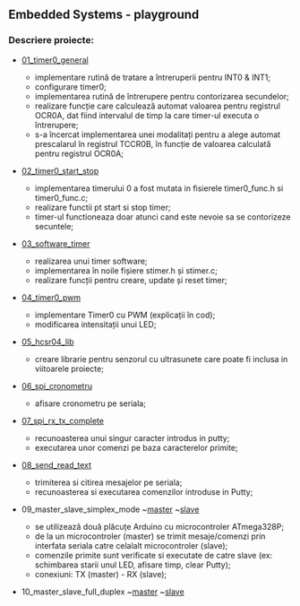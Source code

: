 ## Embedded Systems - playground

### Descriere proiecte:

- [01_timer0_general](./01_timer0_general/Project)
  
   - implementare rutină de tratare a întreruperii pentru INT0 & INT1;
   - configurare timer0;
   - implementarea rutină de întrerupere pentru contorizarea secundelor;
   - realizare funcție care calculează automat valoarea pentru registrul OCR0A, dat fiind intervalul de timp la care timer-ul executa o întrerupere;
   - s-a încercat implementarea unei modalitați pentru a alege automat prescalarul în registrul TCCR0B, în funcție de valoarea calculată pentru registrul OCR0A;

- [02_timer0_start_stop](./02_timer0_start_stop/Project)
    
   - implementarea timerului 0 a fost mutata in fisierele timer0_func.h si timer0_func.c;
   - realizare functii pt start si stop timer;
   - timer-ul functioneaza doar atunci cand este nevoie sa se contorizeze secuntele;

- [03_software_timer](./03_software_timer/Project)
   
   - realizarea unui timer software;
   - implementarea în noile fișiere stimer.h și stimer.c;
   - realizare funcții pentru creare, update și reset timer;
  
- [04_timer0_pwm](./04_timer0_pwm/Project)

  - implementare Timer0 cu PWM (explicații în cod);
  - modificarea intensitații unui LED;
   
- [05_hcsr04_lib](./05_hcsr04_lib/Project)
  - creare librarie pentru senzorul cu ultrasunete care poate fi inclusa in viitoarele proiecte;
  
- [06_spi_cronometru](./06_spi_cronometru/SPI)
  - afisare cronometru pe seriala;
  
- [07_spi_rx_tx_complete](./07_spi_rx_tx_complete/SPI)  
  - recunoasterea unui singur caracter introdus in putty;
  - executarea unor comenzi pe baza caracterelor primite;

- [08_send_read_text](./08_send_read_text/SPI) 
  - trimiterea si citirea mesajelor pe seriala;
  - recunoasterea si executarea comenzilor introduse in Putty;

- 09_master_slave_simplex_mode ~[master](./09_master_slave_simplex_mode/master/SPI) ~[slave](./09_master_slave_simplex_mode/slave/SPI)
  - se utilizează două plăcuțe Arduino cu microcontroler ATmega328P;
  - de la un microcontroler (master) se trimit mesaje/comenzi prin interfata seriala catre celalalt microcontroler (slave);
  - comenzile primite sunt verificate si executate de catre slave (ex: schimbarea starii unul LED, afisare timp, clear Putty);
  - conexiuni: TX (master) - RX (slave);

- 10_master_slave_full_duplex ~[master](./10_master_slave_full_duplex/master/SPI) ~[slave](./10_master_slave_full_duplex/slave/SPI)
